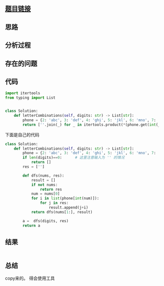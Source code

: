 [//]: # (@Author  : xu.junpeng)
[//]: # (@Time    : 2020/3/14 3:09 下午)
## [题目链接](https://leetcode.com/problems/letter-combinations-of-a-phone-number/)

## 思路

## 分析过程

## 存在的问题

## 代码
```python
import itertools
from typing import List


class Solution:
    def letterCombinations(self, digits: str) -> List[str]:
        phone = {2: 'abc', 3: 'def', 4: 'ghi', 5: 'jkl', 6: 'mno', 7: 'pqrs', 8: 'tuv', 9: 'wxyz'}
        return [''.join(_) for _ in itertools.product(*(phone.get(int(_)) for _ in digits))] if digits else []
```
下面是自己的代码
```python
class Solution:
    def letterCombinations(self, digits: str) -> List[str]:
        phone = {2: 'abc', 3: 'def', 4: 'ghi', 5: 'jkl', 6: 'mno', 7: 'pqrs', 8: 'tuv', 9: 'wxyz'}
        if len(digits)==0:      # 这里注意输入为 '' 的情况
            return []
        res = ['']

        def dfs(nums, res):
            result = []
            if not nums:
                return res
            num = nums[0]
            for i in list(phone[int(num)]):
                for j in res:
                    result.append(j+i)
            return dfs(nums[1:], result)

        a =  dfs(digits, res)
        return a     
```
## 结果
```

```
## 总结
copy来的。 得会使用工具